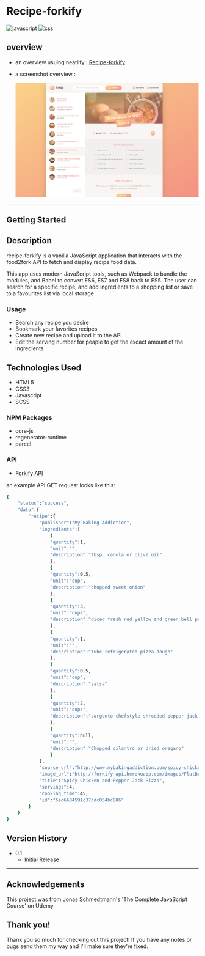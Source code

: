 # Recipe-forkify

![javascript](https://img.shields.io/badge/JavaScript-323330?style=for-the-badge&logo=javascript&logoColor=F7DF1E)
![css](https://img.shields.io/badge/CSS3-1572B6?style=for-the-badge&logo=css3&logoColor=white)

## overview

- an overview usuing neatlify :
  [Recipe-forkify](https://recipe-forkify-mo.netlify.app/)

- a screenshot overview :

  ![picture of the app](https://github.com/Muhammad-Emadd/recipe-forkify/blob/main/recipe-forkify-example.png)

---

## Getting Started

## Description

recipe-forkify is a vanilla JavaScript application that interacts with the food2fork API to fetch and display recipe food data.

This app uses modern JavaScript tools, such as Webpack to bundle the modules, and Babel to convert ES6, ES7 and ES8 back to ES5. The user can search for a specific recipe, and add ingredients to a shopping list or save to a favourites list via local storage

### Usage

- Search any recipe you desire
- Bookmark your favorites recipes
- Create new recipe and upload it to the API
- Edit the serving number for peaple to get the excact amount of the ingredients

## Technologies Used

- HTML5
- CSS3
- Javascript
- SCSS

### NPM Packages

- core-js
- regenerator-runtime
- parcel

### API

- <a href="https://forkify-api.herokuapp.com">Forkify API</a>

an example API GET request looks like this:

```sh
{
    "status":"success",
    "data":{
        "recipe":{
            "publisher":"My Baking Addiction",
            "ingredients":[
                {
                "quantity":1,
                "unit":"",
                "description":"tbsp. canola or olive oil"
                },
                {
                "quantity":0.5,
                "unit":"cup",
                "description":"chopped sweet onion"
                },
                {
                "quantity":3,
                "unit":"cups",
                "description":"diced fresh red yellow and green bell peppers"
                },
                {
                "quantity":1,
                "unit":"",
                "description":"tube refrigerated pizza dough"
                },
                {
                "quantity":0.5,
                "unit":"cup",
                "description":"salsa"
                },
                {
                "quantity":2,
                "unit":"cups",
                "description":"sargento chefstyle shredded pepper jack cheese"
                },
                {
                "quantity":null,
                "unit":"",
                "description":"Chopped cilantro or dried oregano"
                }
            ],
            "source_url":"http://www.mybakingaddiction.com/spicy-chicken-and-pepper-jack-pizza-recipe/",
            "image_url":"http://forkify-api.herokuapp.com/images/FlatBread21of1a180.jpg",
            "title":"Spicy Chicken and Pepper Jack Pizza",
            "servings":4,
            "cooking_time":45,
            "id":"5ed6604591c37cdc054bc886"
        }
    }
}
```

## Version History

- 0.1
  - Initial Release

---

## Acknowledgements

This project was from Jonas Schmedtmann's 'The Complete JavaScript Course' on Udemy

## Thank you!

Thank you so much for checking out this project! If you have any notes or bugs send them my way and I'll make sure they're fixed.

